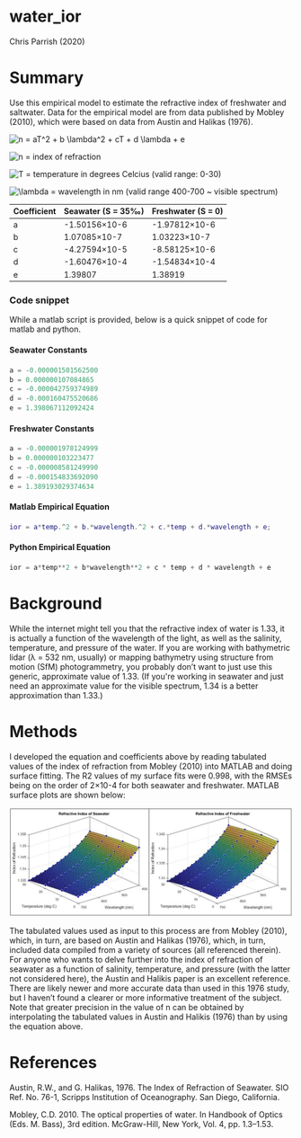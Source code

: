 # water_ior
Chris Parrish (2020)

# Summary
Use this empirical model to estimate the refractive index of freshwater and saltwater.  Data for the empirical model are from data published by Mobley (2010), which were based on data from Austin and Halikas (1976).

![n = aT^2 + b \lambda^2 + cT + d \lambda + e](https://render.githubusercontent.com/render/math?math=n%20%3D%20aT%5E2%20%2B%20b%20%5Clambda%5E2%20%2B%20cT%20%2B%20d%20%5Clambda%20%2B%20e)

![n](https://render.githubusercontent.com/render/math?math=n) = index of refraction

![T](https://render.githubusercontent.com/render/math?math=T) = temperature in degrees Celcius (valid range: 0-30)

![\lambda](https://render.githubusercontent.com/render/math?math=%5Clambda) = wavelength in nm (valid range 400-700 ~ visible spectrum)

| Coefficient | Seawater (S = 35‰) | Freshwater (S = 0) |
|-------------|--------------------|--------------------|
| a           | -1.50156×10-6      | -1.97812×10-6      |
| b           | 1.07085×10-7       | 1.03223×10-7       |
| c           | -4.27594×10-5      | -8.58125×10-6      |
| d           | -1.60476×10-4      | -1.54834×10-4      |
| e           | 1.39807            | 1.38919            |

### Code snippet
While a matlab script is provided, below is a quick snippet of code for matlab and python.
#### Seawater Constants
```python
a = -0.000001501562500
b = 0.000000107084865
c = -0.000042759374989
d = -0.000160475520686
e = 1.398067112092424
```

#### Freshwater Constants
```python
a = -0.000001978124999
b = 0.000000103223477
c = -0.000008581249990
d = -0.000154833692090
e = 1.389193029374634
```

#### Matlab Empirical Equation
```matlab
ior = a*temp.^2 + b.*wavelength.^2 + c.*temp + d.*wavelength + e;
```
#### Python Empirical Equation
```python
ior = a*temp**2 + b*wavelength**2 + c * temp + d * wavelength + e
```

# Background
While the internet might tell you that the refractive index of water is 1.33, it is actually a function of the wavelength of the light, as well as the salinity, temperature, and pressure of the water. If you are working with bathymetric lidar (λ = 532 nm, usually) or mapping bathymetry using structure from motion (SfM) photogrammetry, you probably don’t want to just use this generic, approximate value of 1.33. (If you're working in seawater and just need an approximate value for the visible spectrum, 1.34 is a better approximation than 1.33.)

# Methods
I developed the equation and coefficients above by reading tabulated values of the index of refraction from Mobley (2010) into MATLAB and doing surface fitting. The R2 values of my surface fits were 0.998, with the RMSEs being on the order of 2×10-4 for both seawater and freshwater. MATLAB surface plots are shown below:

![Surface Fit](https://github.com/hokiespurs/water_ior/blob/master/refractive_index_surface_plots.jpg)

The tabulated values used as input to this process are from Mobley (2010), which, in turn, are based on Austin and Halikas (1976), which, in turn, included data compiled from a variety of sources (all referenced therein). For anyone who wants to delve further into the index of refraction of seawater as a function of salinity, temperature, and pressure (with the latter not considered here), the Austin and Halikis paper is an excellent reference. There are likely newer and more accurate data than used in this 1976 study, but I haven’t found a clearer or more informative treatment of the subject. Note that greater precision in the value of n can be obtained by interpolating the tabulated values in Austin and Halikis (1976) than by using the equation above.

# References
Austin, R.W., and G. Halikas, 1976. The Index of Refraction of Seawater. SIO Ref. No. 76-1, Scripps Institution of Oceanography. San Diego, California.

Mobley, C.D. 2010. The optical properties of water. In Handbook of Optics (Eds. M. Bass), 3rd edition. McGraw-Hill, New York, Vol. 4, pp. 1.3–1.53.
